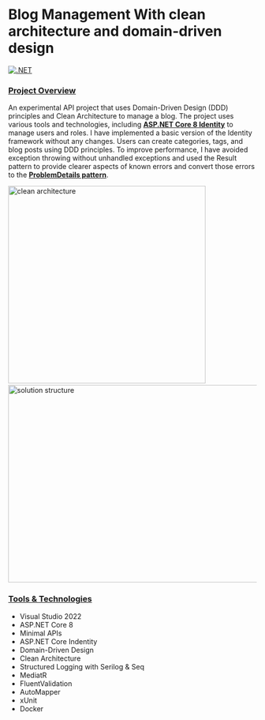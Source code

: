 # Blog Management With clean architecture and domain-driven design
[![.NET](https://github.com/mdemrulkayes/BlogManagementWithCleanArchitecture/actions/workflows/dotnet.yml/badge.svg)](https://github.com/mdemrulkayes/BlogManagementWithCleanArchitecture/actions/workflows/dotnet.yml)
### <ins>Project Overview</ins>
An experimental API project that uses Domain-Driven Design (DDD) principles and Clean Architecture to manage a blog. The project uses various tools and technologies, including [**ASP.NET Core 8 Identity**](https://devblogs.microsoft.com/dotnet/improvements-auth-identity-aspnetcore-8/) to manage users and roles. I have implemented a basic version of the Identity framework without any changes. Users can create categories, tags, and blog posts using DDD principles. To improve performance, I have avoided exception throwing without unhandled exceptions and used the Result pattern to provide clearer aspects of known errors and convert those errors to the [**ProblemDetails pattern**](https://code-maze.com/using-the-problemdetails-class-in-asp-net-core-web-api/).

<p float="left">
  <img src="https://github.com/mdemrulkayes/BlogManagementWithCleanArchitecture/assets/9307157/b31f00e3-7bfa-4559-8fe2-7063f3cd1e90" alt="clean architecture" height="400" width="400" />
  &nbsp;&nbsp;&nbsp;&nbsp;&nbsp;
  <img src="https://github.com/mdemrulkayes/BlogManagementWithCleanArchitecture/assets/9307157/3d44debc-54f2-489c-9974-63cf8c30cbd6" alt="solution structure" height="400" width="550" />
</p>


### <ins>Tools & Technologies</ins>
<ul>
  <li>Visual Studio 2022</li>
  <li>ASP.NET Core 8</li>
  <li>Minimal APIs</li>
  <li>ASP.NET Core Indentity</li>
  <li>Domain-Driven Design</li>
  <li>Clean Architecture</li>
  <li>Structured Logging with Serilog & Seq</li>
  <li>MediatR</li>
  <li>FluentValidation</li>
  <li>AutoMapper</li>
  <li>xUnit</li>
  <li>Docker</li>
</ul>
